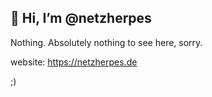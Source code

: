 ## 👋 Hi, I’m @netzherpes

Nothing. Absolutely nothing to see here, sorry.

website: https://netzherpes.de

;)

<!---
netzherpes/netzherpes is a ✨ special ✨ repository because its `README.md` (this file) appears on your GitHub profile.
You can click the Preview link to take a look at your changes.
--->

